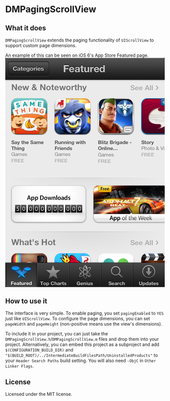 DMPagingScrollView
==================
What it does
------------
`DMPagingScrollView` extends the paging functionality of `UIScrollView` to support custom page dimensions.

An example of this can be seen on iOS 6's App Store Featured page.  
![Screenshot of iOS 6 App Store Featured page](README/appstore.png)

How to use it
-------------
The interface is very simple. To enable paging, you set `pagingEnabled` to `YES` just like `UIScrollView`. To configure the page dimensions, you can set `pageWidth` and `pageHeight` (non-positive means use the view's dimensions).

To include it in your project, you can just take the `DMPagingScrollView.h`/`DMPagingScrollView.m` files and drop them into your project. Alternatively, you can embed this project as a subproject and add `$(CONFIGURATION_BUILD_DIR)` and `"$(BUILD_ROOT)/../IntermediateBuildFilesPath/UninstalledProducts"` to your `Header Search Paths` build setting. You will also need `-ObjC` in `Other Linker Flags`.

License
-------
Licensed under the MIT license.